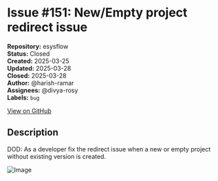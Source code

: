 # Issue #151: New/Empty project redirect issue

**Repository:** esysflow  
**Status:** Closed  
**Created:** 2025-03-25  
**Updated:** 2025-03-28  
**Closed:** 2025-03-28  
**Author:** @harish-ramar  
**Assignees:** @divya-rosy  
**Labels:** `bug`  

[View on GitHub](https://github.com/Simtestlab/esysflow/issues/151)

## Description

DOD: As a developer fix the redirect issue when a new or empty project without existing version is created.

![Image](https://github.com/user-attachments/assets/8a770926-d22c-40ce-b1c3-c146ea768439)